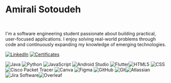 # Amirali Sotoudeh
<br>

I'm a software engineering student passionate about building practical, user-focused applications. I enjoy solving real-world problems through code and continuously expanding my knowledge of emerging technologies.

[![LinkedIn](https://img.shields.io/badge/LinkedIn-blue?style=for-the-badge&logo=linkedin&logoColor=white)](https://www.linkedin.com/in/amirali-sotoudeh-rad-78399a295) 
[![Certificates](https://img.shields.io/badge/Certificates-success?style=for-the-badge&logo=readthedocs&logoColor=white)](https://github.com/Amirali-83/Certificates)  


 ![Java](https://img.shields.io/badge/java-%23ED8B00.svg?style=for-the-badge&logo=openjdk&logoColor=white) ![Python](https://img.shields.io/badge/python-3670A0?style=for-the-badge&logo=python&logoColor=ffdd54)  ![JavaScript](https://img.shields.io/badge/javascript-%23323330.svg?style=for-the-badge&logo=javascript&logoColor=%23F7DF1E) ![Android Studio](https://img.shields.io/badge/Android%20Studio-3DDC84.svg?style=for-the-badge&logo=android-studio&logoColor=white) ![Flutter](https://img.shields.io/badge/Flutter-02569B.svg?style=for-the-badge&logo=flutter&logoColor=white)![HTML5](https://img.shields.io/badge/HTML5-E34F26.svg?style=for-the-badge&logo=html5&logoColor=white) ![CSS](https://img.shields.io/badge/CSS-1572B6.svg?style=for-the-badge&logo=css3&logoColor=white) ![Cisco Packet Tracer](https://img.shields.io/badge/Cisco%20Packet%20Tracer-0078D7.svg?style=for-the-badge&logo=cisco&logoColor=white) ![Canva](https://img.shields.io/badge/Canva-%2300C4CC.svg?style=for-the-badge&logo=Canva&logoColor=white) ![Figma](https://img.shields.io/badge/figma-%23F24E1E.svg?style=for-the-badge&logo=figma&logoColor=white) ![GitHub](https://img.shields.io/badge/github-%23121011.svg?style=for-the-badge&logo=github&logoColor=white) ![Git](https://img.shields.io/badge/git-%23F05033.svg?style=for-the-badge&logo=git&logoColor=white)![Atlassian](https://img.shields.io/badge/Atlassian-0052CC?style=for-the-badge&logo=atlassian&logoColor=white)![Jira Software](https://img.shields.io/badge/Jira%20Software-0052CC?style=for-the-badge&logo=jirasoftware&logoColor=white)![Overleaf](https://img.shields.io/badge/Overleaf-47A141?style=for-the-badge&logo=overleaf&logoColor=white)

